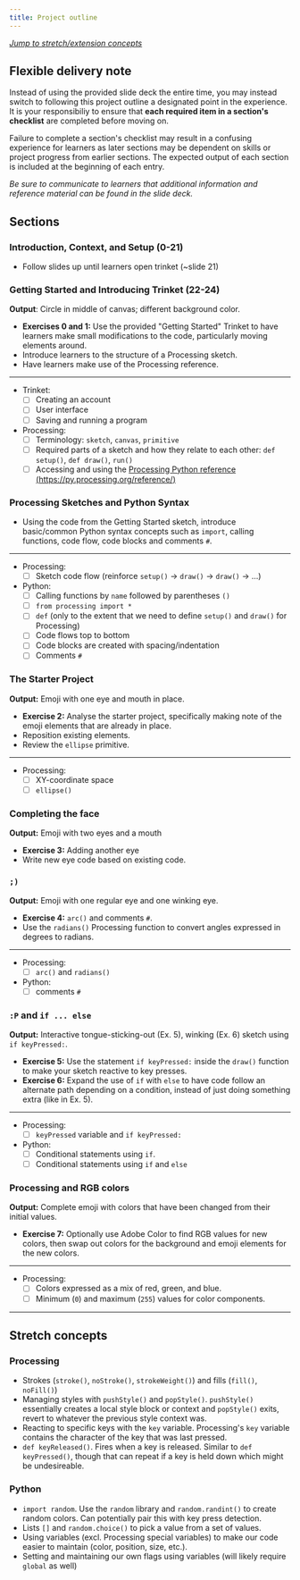 ```yaml
---
title: Project outline
---
```


_[Jump to stretch/extension concepts](#stretch-concepts)_

## Flexible delivery note

Instead of using the provided slide deck the entire time, you may instead switch to following this project outline a designated point in the experience. It is your responsibiliy to ensure that **each required item in a section's checklist** are completed before moving on. 

Failure to complete a section's checklist may result in a confusing experience for learners as later sections may be dependent on skills or project progress from earlier sections. The expected output of each section is included at the beginning of each entry.

_Be sure to communicate to learners that additional information and reference material can be found in the slide deck._

## Sections

### Introduction, Context, and Setup (0-21)

- Follow slides up until learners open trinket (~slide 21)

### Getting Started and Introducing Trinket (22-24)

**Output**: Circle in middle of canvas; different background color.

- **Exercises 0 and 1:** Use the provided "Getting Started" Trinket to have learners make small modifications to the code, particularly moving elements around.
- Introduce learners to the structure of a Processing sketch.
- Have learners make use of the Processing reference.

---

- Trinket:
  - [ ] Creating an account
  - [ ] User interface
  - [ ] Saving and running a program
- Processing:
  - [ ] Terminology: `sketch`, `canvas`, `primitive`
  - [ ] Required parts of a sketch and how they relate to each other: `def setup()`, `def draw()`, `run()`
  - [ ] Accessing and using the [Processing Python reference (https://py.processing.org/reference/)](https://py.processing.org/reference/)

### Processing Sketches and Python Syntax

- Using the code from the Getting Started sketch, introduce basic/common Python syntax concepts such as `import`, calling functions, code flow, code blocks and comments `#`.

---

- Processing:
  - [ ] Sketch code flow (reinforce `setup()` -> `draw()` -> `draw()` -> ...)
- Python:
  - [ ] Calling functions by `name` followed by parentheses `()`
  - [ ] `from processing import *` 
  - [ ] `def` (only to the extent that we need to define `setup()` and `draw()` for Processing)
  - [ ] Code flows top to bottom
  - [ ] Code blocks are created with spacing/indentation
  - [ ] Comments `#`

### The Starter Project

**Output:** Emoji with one eye and mouth in place.

- **Exercise 2:** Analyse the starter project, specifically making note of the emoji elements that are already in place.
- Reposition existing elements.
- Review the `ellipse` primitive.

---

- Processing:
  - [ ] XY-coordinate space
  - [ ] `ellipse()`

### Completing the face

**Output:** Emoji with two eyes and a mouth

- **Exercise 3:** Adding another eye
- Write new eye code based on existing code.

### `;)`

**Output:** Emoji with one regular eye and one winking eye.

- **Exercise 4:** `arc()` and comments `#`.
- Use the `radians()` Processing function to convert angles expressed in degrees to radians.

---

- Processing:
  - [ ] `arc()` and `radians()`
- Python:
  - [ ] comments `#`

### `:P` and `if ... else`

**Output:** Interactive tongue-sticking-out (Ex. 5), winking (Ex. 6) sketch using `if keyPressed:`.

- **Exercise 5:** Use the statement `if keyPressed:` inside the `draw()` function to make your sketch reactive to key presses.
- **Exercise 6:** Expand the use of `if` with `else` to have code follow an alternate path depending on a condition, instead of just doing something extra (like in Ex. 5).

---

- Processing:
  - [ ] `keyPressed` variable and `if keyPressed:`
- Python:
  - [ ] Conditional statements using `if`.
  - [ ] Conditional statements using `if` and `else`
  
### Processing and RGB colors

**Output:** Complete emoji with colors that have been changed from their initial values.

- **Exercise 7:** Optionally use Adobe Color to find RGB values for new colors, then swap out colors for the background and emoji elements for the new colors.

---

- Processing:
  - [ ] Colors expressed as a mix of red, green, and blue.
  - [ ] Minimum (`0`) and maximum (`255`) values for color components.

---

## Stretch concepts

### Processing
- Strokes (`stroke()`, `noStroke()`, `strokeWeight()`) and fills (`fill()`, `noFill()`)
- Managing styles with `pushStyle()` and `popStyle()`. `pushStyle()` essentially creates a local style block or context and `popStyle()` exits, revert to whatever the previous style context was.
- Reacting to specific keys with the `key` variable. Processing's `key` variable contains the character of the key that was last pressed.
- `def keyReleased()`. Fires when a key is released. Similar to `def keyPressed()`, though that can repeat if a key is held down which might be undesireable.

### Python 
- `import random`. Use the `random` library and `random.randint()` to create random colors. Can potentially pair this with key press detection.
- Lists `[]` and `random.choice()` to pick a value from a set of values.
- Using variables (excl. Processing special variables) to make our code easier to maintain (color, position, size, etc.).
- Setting and maintaining our own flags using variables (will likely require `global` as well)